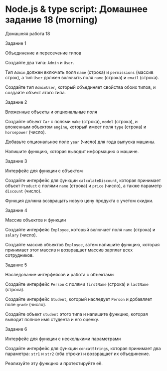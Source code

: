 # Node.js & type script: Домашнее задание 18 (morning)

Домашняя работа 18

Задание 1

Объединение и пересечение типов

Создайте два типа: `Admin` и `User`.

Тип `Admin` должен включать поля `name` (строка) и `permissions` (массив строк), а тип `User` должен включать поля `name` (строка) и `email` (строка).

Создайте тип `AdminUser`, который объединяет свойства обоих типов, и создайте объект этого типа.

Задание 2

Вложенные объекты и опциональные поля

Создайте объект `Car` с полями `make` (строка), `model` (строка), и вложенным объектом `engine`, который имеет поля `type` (строка) и `horsepower` (число).

Добавьте опциональное поле `year` (число) для года выпуска машины.

Напишите функцию, которая выводит информацию о машине.

Задание 3

Интерфейс для функции с объектом

Создайте интерфейс для функции `calculateDiscount`, которая принимает объект `Product` с полями `name` (строка) и `price` (число), а также параметр `discount` (число).

Функция должна возвращать новую цену продукта с учетом скидки.

Задание 4

Массив объектов и функции

Создайте интерфейс `Employee`, который включает поля `name` (строка) и `salary` (число).

Создайте массив объектов `Employee`, затем напишите функцию, которая принимает этот массив и возвращает массив зарплат всех сотрудников.

Задание 5

Наследование интерфейсов и работа с объектами

Создайте интерфейс `Person` с полями `firstName` (строка) и `lastName` (строка).

Создайте интерфейс `Student`, который наследует `Person` и добавляет поле `grade` (число).

Создайте объект `student` этого типа и напишите функцию, которая выводит полное имя студента и его оценку.

Задание 6

Интерфейс для функции с несколькими параметрами

Создайте интерфейс для функции `concatStrings`, которая принимает два параметра: `str1` и `str2` (оба строки) и возвращает их объединение.

Реализуйте эту функцию и протестируйте её.
